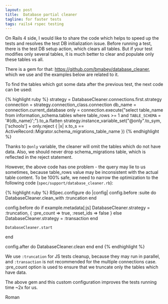```yaml
---
layout: post
title:  Database partial cleaner
tagline: for faster tests
tags: rails4 rspec testing
---
```

On Rails 4 side, I would like to share the code which helps to speed up the tests and resolves the test DB initialization issue. Before running a test, there is the test DB setup action, which clears all tables. But if your test modifies only several tables, it is much better to clear and populate only these tables vs all.

There is a gem for that: <https://github.com/bmabey/database_cleaner>, which we use and the examples below are related to it.

To find the tables which got some data after the previous test, the next code can be used:

{% highlight ruby %}
strategy = DatabaseCleaner.connections.first.strategy
connection = strategy.connection_class.connection
db_name = connection.current_database
only = connection.execute("select table_name from information_schema.tables where table_rows >= 1 and `TABLE_SCHEMA` = '#{db_name}';").to_a.flatten
strategy.instance_variable_set("@only".to_sym, ['schools'] + only.reject { |x| x.to_s == ActiveRecord::Migrator.schema_migrations_table_name })
{% endhighlight %}

Thanks to `@only` variable, the cleaner will omit the tables which do not have data. Also, we should never drop schema_migrations table, which is reflected in the reject statement.

However, the above code has one problem - the query may lie to us sometimes, because table_rows value may be inconsistent with the actual table content. To be 100% safe, we need to narrow the optimization to the following code (`spec/support/database_cleaner.rb`):

{% highlight ruby %}
RSpec.configure do |config|
  config.before :suite do
    DatabaseCleaner.clean_with :truncation
  end

  config.before do
    if example.metadata[:js]
      DatabaseCleaner.strategy = :truncation, { :pre_count => true, :reset_ids => false }
    else
      DatabaseCleaner.strategy = :transaction
    end

    DatabaseCleaner.start
  end

  config.after do
    DatabaseCleaner.clean
  end
end
{% endhighlight %}

We use `:truncation` for JS tests cleanup, because they may run in parallel, and `:transaction` is not recommended for the multiple connections case. :pre_count option is used to ensure that we truncate only the tables which have data.

The above gem and this custom configuration improves the tests running time ~2x for us.

Roman
